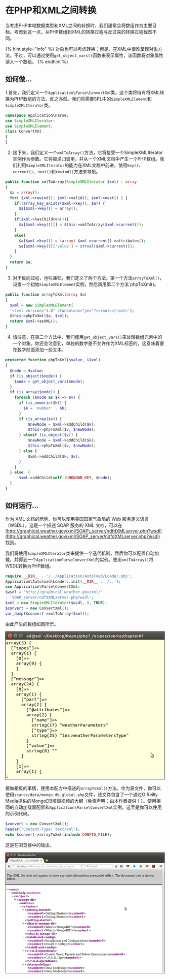 # 在PHP和XML之间转换

当考虑PHP本地数据类型和XML之间的转换时，我们通常会将数组作为主要目标。考虑到这一点，从PHP数组到XML的转换过程与反过来的转换过程截然不同。

{% hint style="info" %}
对象也可以考虑转换；但是，在XML中很难呈现对象方法。不过，可以通过使用`get_object_vars()`函数来表示属性，该函数将对象属性读入一个数组。
{% endhint %}

## 如何做...

1.首先，我们定义一个`Application\Parse\ConvertXm`l类。这个类将持有将XML转换为PHP数组的方法，反之亦然。我们将需要SPL中的`SimpleXMLElement`和`SimpleXMLIterator`类。

```php
namespace Application\Parse;
use SimpleXMLIterator;
use SimpleXMLElement;
class ConvertXml
{
}
```

2. 接下来，我们定义一个`xmlToArray()`方法，它将接受一个SimpleXMLIterator实例作为参数。它将被递归调用，并从一个XML文档中产生一个PHP数组。我们利用`SimpleXMLIterator`的能力在XML文档中前进，使用`key()`、`current()`、`next()`和`rewind()`方法来导航。

```php
public function xmlToArray(SimpleXMLIterator $xml) : array
{
  $a = array();
  for( $xml->rewind(); $xml->valid(); $xml->next() ) {
    if(!array_key_exists($xml->key(), $a)) {
      $a[$xml->key()] = array();
    }
    if($xml->hasChildren()){
      $a[$xml->key()][] = $this->xmlToArray($xml->current());
    }
    else{
      $a[$xml->key()] = (array) $xml->current()->attributes();
      $a[$xml->key()]['value'] = strval($xml->current());
    }
  }
  return $a;
}
```

3. 对于反向过程，也叫递归，我们定义了两个方法。第一个方法`arrayToXml()`，设置一个初始`SimpleXMLElement`实例，然后调用第二个方法\`phpToXml\(\)。

```php
public function arrayToXml(array $a)
{
  $xml = new SimpleXMLElement(
  '<?xml version="1.0" standalone="yes"?><root></root>');
  $this->phpToXml($a, $xml);
  return $xml->asXML();
}
```

4. 请注意，在第二个方法中，我们使用`get_object_vars()`来处理数组元素中的一个对象。你还会注意到，单独的数字是不允许作为XML标签的，这意味着要在数字前面添加一些文本。

```php
protected function phpToXml($value, &$xml)
{
  $node = $value;
  if (is_object($node)) {
    $node = get_object_vars($node);
  }
  if (is_array($node)) {
    foreach ($node as $k => $v) {
      if (is_numeric($k)) {
        $k = 'number' . $k;
      }
      if (is_array($v)) {
          $newNode = $xml->addChild($k);
          $this->phpToXml($v, $newNode);
      } elseif (is_object($v)) {
          $newNode = $xml->addChild($k);
          $this->phpToXml($v, $newNode);
      } else {
          $xml->addChild($k, $v);
      }
    }
  } else  {
      $xml->addChild(self::UNKNOWN_KEY, $node);
  }
}
```

## 如何运行...

作为 XML 文档的示例，你可以使用美国国家气象局的 Web 服务定义语言（WSDL）。这是一个描述 SOAP 服务的 XML 文档，可以在 [http://graphical.weather.gov/xml/SOAP\_server/ndfdXMLserver.php?wsdl](http://graphical.weather.gov/xml/SOAP_server/ndfdXMLserver.php?wsdl) 找到。

我们将使用`SimpleXMLIterator`类来提供一个迭代机制，然后你可以配置自动加载，并得到一个`ApplicationParseConvertXml`的实例。使用`xmlToArray()`将WSDL转换为PHP数组。

```php
require __DIR__ . '/../Application/Autoload/Loader.php';
Application\Autoload\Loader::init(__DIR__ . '/..');
use Application\Parse\ConvertXml;
$wsdl = 'http://graphical.weather.gov/xml/'
. 'SOAP_server/ndfdXMLserver.php?wsdl';
$xml = new SimpleXMLIterator($wsdl, 0, TRUE);
$convert = new ConvertXml();
var_dump($convert->xmlToArray($xml));
```

由此产生的数组如图所示。

![](../../.gitbook/assets/image%20%2891%29.png)

要做相反的事情，使用本配方中描述的`arrayToXml()`方法。作为源文件，你可以使用`source/data/mongo.db.global.php`文件，该文件包含了一个通过O'Reilly Media提供的MongoDB培训视频的大纲（免责声明：由本作者提供！）。使用相同的自动加载器配置和`Application\Parse\ConvertXml`实例，这里是你可以使用的示例代码。

```php
$convert = new ConvertXml();
header('Content-Type: text/xml');
echo $convert->arrayToXml(include CONFIG_FILE);
```

这是在浏览器中的输出。

![](../../.gitbook/assets/image%20%2893%29.png)

